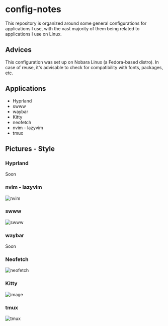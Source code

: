 # config-notes

This repository is organized around some general configurations for applications I use, with the vast majority of them being related to applications I use on Linux.

## Advices

This configuration was set up on Nobara Linux (a Fedora-based distro). In case of reuse, it's advisable to check for compatibility with fonts, packages, etc.

## Applications

- Hyprland
- swww
- waybar
- Kitty
- neofetch
- nvim - lazyvim
- tmux

## Pictures - Style
### Hyprland
Soon

### nvim - lazyvim
![nvim](https://github.com/akyua/config-notes/assets/75745796/0ed6dd76-8cea-486f-8676-3282f04f0645)

### swww
![swww](https://github.com/akyua/config-notes/assets/75745796/0cbcec18-6fb4-4206-834c-e0286e4df9ba)

### waybar
Soon

### Neofetch
![neofetch](https://github.com/akyua/config-notes/assets/75745796/f0245a5c-a45f-43e1-93e3-9ebd4ca520bc)

### Kitty
![image](https://github.com/akyua/Gaming-Portable/assets/75745796/d11005a5-04a3-4058-bdb5-d6e260354ccf)
### tmux
![tmux](https://github.com/akyua/config-notes/assets/75745796/43a2f463-c53c-4944-bd9a-ecbc82979eb8)
